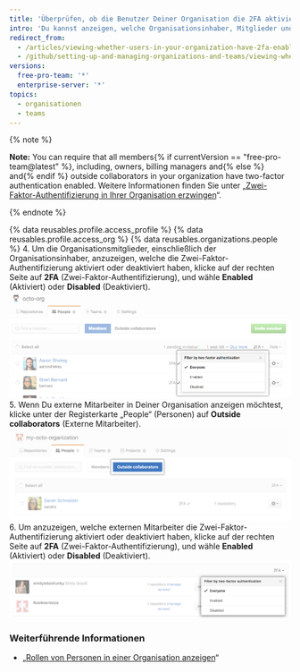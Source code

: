 ```yaml
---
title: 'Überprüfen, ob die Benutzer Deiner Organisation die 2FA aktiviert haben'
intro: 'Du kannst anzeigen, welche Organisationsinhaber, Mitglieder und externen Mitarbeiter die Zwei-Faktor-Authentifizierung aktiviert haben.'
redirect_from:
  - /articles/viewing-whether-users-in-your-organization-have-2fa-enabled
  - /github/setting-up-and-managing-organizations-and-teams/viewing-whether-users-in-your-organization-have-2fa-enabled
versions:
  free-pro-team: '*'
  enterprise-server: '*'
topics:
  - organisationen
  - teams
---
```

{% note %}

**Note:** You can require that all members{% if currentVersion == "free-pro-team@latest" %}, including, owners, billing managers and{% else %} and{% endif %} outside collaborators in your organization have two-factor authentication enabled. Weitere Informationen finden Sie unter „[Zwei-Faktor-Authentifizierung in Ihrer Organisation erzwingen](/articles/requiring-two-factor-authentication-in-your-organization)“.

{% endnote %}

{% data reusables.profile.access_profile %}
{% data reusables.profile.access_org %}
{% data reusables.organizations.people %}
4. Um die Organisationsmitglieder, einschließlich der Organisationsinhaber, anzuzeigen, welche die Zwei-Faktor-Authentifizierung aktiviert oder deaktiviert haben, klicke auf der rechten Seite auf **2FA** (Zwei-Faktor-Authentifizierung), und wähle **Enabled** (Aktiviert) oder **Disabled** (Deaktiviert). ![Organisationsmitglieder nach Zwei-Faktor-Authentifizierung filtern](/assets/images/help/2fa/filter-org-members-by-2fa.png)
5. Wenn Du externe Mitarbeiter in Deiner Organisation anzeigen möchtest, klicke unter der Registerkarte „People“ (Personen) auf **Outside collaborators** (Externe Mitarbeiter). ![Auswahl von externen Mitarbeitern](/assets/images/help/organizations/select-outside-collaborators.png)
6. Um anzuzeigen, welche externen Mitarbeiter die Zwei-Faktor-Authentifizierung aktiviert oder deaktiviert haben, klicke auf der rechten Seite auf **2FA** (Zwei-Faktor-Authentifizierung), und wähle **Enabled** (Aktiviert) oder **Disabled** (Deaktiviert). ![Externe Mitarbeiter nach Zwei-Faktor-Authentifizierung filtern](/assets/images/help/2fa/filter-outside-collaborators-by-2fa.png)

### Weiterführende Informationen

- „[Rollen von Personen in einer Organisation anzeigen](/articles/viewing-people-s-roles-in-an-organization)“
